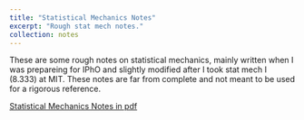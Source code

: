 ```yaml
---
title: "Statistical Mechanics Notes"
excerpt: "Rough stat mech notes."
collection: notes
---
```


These are some rough notes on statistical mechanics, mainly written when I was prepareing for IPhO and slightly modified after I took stat mech I (8.333) at MIT. These notes are far from complete and not meant to be used for a rigorous reference.

[Statistical Mechanics Notes in pdf](https://github.com/arthurlin0722/arthurlin0722.github.io/blob/master/files/Statistical_Mechanics_Notes.pdf) 

